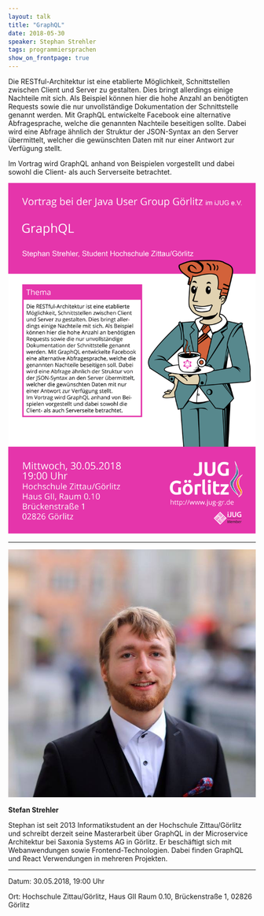 ```yaml
---
layout: talk
title: "GraphQL"
date: 2018-05-30
speaker: Stephan Strehler
tags: programmiersprachen
show_on_frontpage: true
---
```


Die RESTful-Architektur ist eine etablierte Möglichkeit, Schnittstellen zwischen Client und Server zu gestalten. Dies bringt allerdings einige Nachteile mit sich. Als Beispiel können hier die hohe Anzahl an benötigten Requests sowie die nur unvollständige Dokumentation der Schnittstelle genannt werden. Mit GraphQL entwickelte Facebook eine alternative Abfragesprache, welche die genannten Nachteile beseitigen sollte. Dabei wird eine Abfrage ähnlich der Struktur der JSON-Syntax an den Server übermittelt, welcher die gewünschten Daten mit nur einer Antwort zur Verfügung stellt.

Im Vortrag wird GraphQL anhand von Beispielen vorgestellt und dabei sowohl die Client- als auch Serverseite betrachtet.

<img class="event-poster" src="/images/plakat_2018_05.png">


---
<div class="speaker-info">
  <div class="short-info">
      <img src="/images/stephan_strehler.jpg">
       <p><strong>Stefan Strehler</strong></p>
  </div>
  <div class="description">
	Stephan ist seit 2013 Informatikstudent an der Hochschule Zittau/Görlitz und schreibt derzeit seine Masterarbeit über GraphQL in der Microservice Architektur bei Saxonia Systems AG in Görlitz. Er beschäftigt sich mit Webanwendungen sowie Frontend-Technologien. Dabei finden  GraphQL und React Verwendungen in mehreren Projekten.
  </div>
</div>

---

Datum: 30.05.2018, 19:00 Uhr

Ort: Hochschule Zittau/Görlitz, Haus GII Raum 0.10, Brückenstraße 1, 02826 Görlitz

